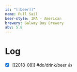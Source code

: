 ```yaml
---
is: "[[beer]]"
name: Full Sail
beer-style: IPA - American
brewery: Galway Bay Brewery
abv: 5.8
---
```

# Log
- [x] [[2018-08]] #do/drink/beer 👍
